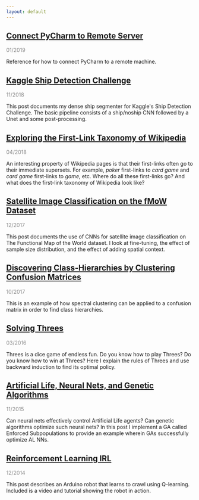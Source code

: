 ```yaml
---
layout: default
---
```


## [Connect PyCharm to Remote Server](pycharm-remote.html)

<p style="opacity:0.5">01/2019</p>

Reference for how to connect PyCharm to a remote machine.

## [Kaggle Ship Detection Challenge](airbus.html)

<p style="opacity:0.5">11/2018</p>

This post documents my dense ship segmenter for Kaggle's Ship Detection Challenge.  The basic pipeline consists of a ship/noship CNN followed by a Unet and some post-processing.

## [Exploring the First-Link Taxonomy of Wikipedia](wikilinks.html)

<p style="opacity:0.5">04/2018</p>

An interesting property of Wikipedia pages is that their first-links often go to their immediate supersets.  For example, _poker_ first-links to _card game_ and _card game_ first-links to _game_, etc.  Where do all these first-links go?  And what does the first-link taxonomy of Wikipedia look like?

## [Satellite Image Classification on the fMoW Dataset](fmow.html)

<p style="opacity:0.5">12/2017</p>

This post documents the use of CNNs for satellite image classification on The Functional Map of the World dataset. I look at fine-tuning, the effect of sample size distribution, and the effect of adding spatial context.

## [Discovering Class-Hierarchies by Clustering Confusion Matrices](cm-clustering.html)

<p style="opacity:0.5">10/2017</p>

This is an example of how spectral clustering can be applied to a confusion matrix in order to find class hierarchies.

## [Solving Threes](bellman.md)

<p style="opacity:0.5">03/2016</p>

Threes is a dice game of endless fun.  Do you know how to play Threes?  Do you know how to win at Threes?  Here I explain the rules of Threes and use backward induction to find its optimal policy.

## [Artificial Life, Neural Nets, and Genetic Algorithms](neuroev.html)

<p style="opacity:0.5">11/2015</p>

Can neural nets effectively control Artificial Life agents?  Can genetic algorithms optimize such neural nets?  In this post I implement a GA called Enforced Subpopulations to provide an example wherein GAs successfully optimize AL NNs.

## [Reinforcement Learning IRL](rl.html)

<p style="opacity:0.5">12/2014</p>

This post describes an Arduino robot that learns to crawl using Q-learning.  Included is a video and tutorial showing the robot in action.
